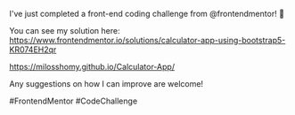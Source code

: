 I've just completed a front-end coding challenge from @frontendmentor! 🎉

You can see my solution here: https://www.frontendmentor.io/solutions/calculator-app-using-bootstrap5-KR074EH2qr

https://milosshomy.github.io/Calculator-App/

Any suggestions on how I can improve are welcome!

#FrontendMentor #CodeChallenge
